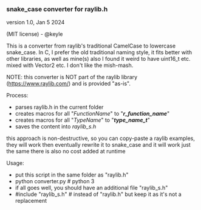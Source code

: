 ### snake_case converter for raylib.h

version 1.0, Jan 5 2024

(MIT license) - @keyle

This is a converter from raylib's traditional CamelCase to lowercase snake_case.
In C, I prefer the old traditional naming style, it fits better with other libraries, as well as mine(s)
also I found it weird to have uint16_t etc. mixed with Vector2 etc. I don't like the mish-mash.

NOTE: this converter is NOT part of the raylib library (https://www.raylib.com/) and is provided "as-is".

Process:

- parses raylib.h in the current folder
- creates macros for all "_FunctionName_" to "**_r_function_name_**"
- creates macros for all "_TypeName_" to "**_type_name_t_**"
- saves the content into _raylib_s.h_

this approach is non-destructive, so you can copy-paste a raylib examples, they will work
then eventually rewrite it to snake_case and it will work just the same
there is also no cost added at runtime

Usage: 

- put this script in the same folder as "raylib.h" 
- python converter.py # python 3
- if all goes well, you should have an additional file "raylib_s.h"
- #include "raylib_s.h" # instead of "raylib.h" but keep it as it's not a replacement
